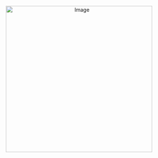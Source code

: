 <p align="center">
  <img src="https://media.giphy.com/media/M2Cw5BYz0rPCjzjXDH/giphy.gif" alt="Image" style="width: 400px; display: block; margin: 0 auto;" />
</p>

